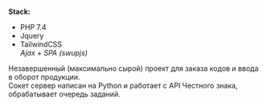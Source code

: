 **Stack:**  
* PHP 7.4
* Jquery
* TailwindCSS  
_Ajax + SPA (swupjs)_  

Незавершенный (максимально сырой) проект для заказа кодов и ввода в оборот продукции.  
Сокет сервер написан на Python и работает с АPI Честного знака, обрабатывает очередь заданий.